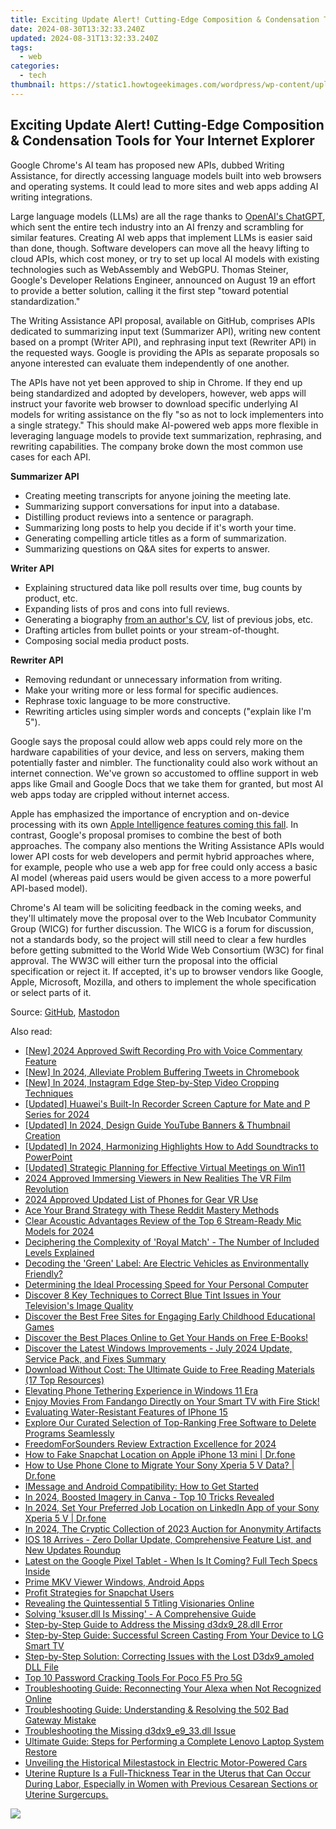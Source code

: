 ```yaml
---
title: Exciting Update Alert! Cutting-Edge Composition & Condensation Tools for Your Internet Explorer
date: 2024-08-30T13:32:33.240Z
updated: 2024-08-31T13:32:33.240Z
tags:
  - web
categories:
  - tech
thumbnail: https://static1.howtogeekimages.com/wordpress/wp-content/uploads/2024/03/a-google-chrome-icon-with-the-chrome-browser-as-the-background-and-some-arrows-and-checklist-icons-in-front-of-it.jpg
---
```


## Exciting Update Alert! Cutting-Edge Composition & Condensation Tools for Your Internet Explorer

Google Chrome's AI team has proposed new APIs, dubbed Writing Assistance, for directly accessing language models built into web browsers and operating systems. It could lead to more sites and web apps adding AI writing integrations.

 Large language models (LLMs) are all the rage thanks to [OpenAI's ChatGPT](https://smart-video-editing.techidaily.com/new-how-to-find-free-sites-for-sound-effect-and-add-them-in-final-cut-pro-for-2024/), which sent the entire tech industry into an AI frenzy and scrambling for similar features. Creating AI web apps that implement LLMs is easier said than done, though. Software developers can move all the heavy lifting to cloud APIs, which cost money, or try to set up local AI models with existing technologies such as WebAssembly and WebGPU. Thomas Steiner, Google's Developer Relations Engineer, announced on August 19 an effort to provide a better solution, calling it the first step "toward potential standardization."

 The Writing Assistance API proposal, available on GitHub, comprises APIs dedicated to summarizing input text (Summarizer API), writing new content based on a prompt (Writer API), and rephrasing input text (Rewriter API) in the requested ways. Google is providing the APIs as separate proposals so anyone interested can evaluate them independently of one another.

 The APIs have not yet been approved to ship in Chrome. If they end up being standardized and adopted by developers, however, web apps will instruct your favorite web browser to download specific underlying AI models for writing assistance on the fly "so as not to lock implementers into a single strategy." This should make AI-powered web apps more flexible in leveraging language models to provide text summarization, rephrasing, and rewriting capabilities. The company broke down the most common use cases for each API.

**Summarizer API** 

* Creating meeting transcripts for anyone joining the meeting late.
* Summarizing support conversations for input into a database.
* Distilling product reviews into a sentence or paragraph.
* Summarizing long posts to help you decide if it's worth your time.
* Generating compelling article titles as a form of summarization.
* Summarizing questions on Q&A sites for experts to answer.

**Writer API** 

* Explaining structured data like poll results over time, bug counts by product, etc.
* Expanding lists of pros and cons into full reviews.
* Generating a biography [from an author's CV](https://fox-blue.techidaily.com/2024-approved-composing-prime-canon-temporal-videos/), list of previous jobs, etc.
* Drafting articles from bullet points or your stream-of-thought.
* Composing social media product posts.

**Rewriter API** 

* Removing redundant or unnecessary information from writing.
* Make your writing more or less formal for specific audiences.
* Rephrase toxic language to be more constructive.
* Rewriting articles using simpler words and concepts ("explain like I'm 5").

 Google says the proposal could allow web apps could rely more on the hardware capabilities of your device, and less on servers, making them potentially faster and nimbler. The functionality could also work without an internet connection. We've grown so accustomed to offline support in web apps like Gmail and Google Docs that we take them for granted, but most AI web apps today are crippled without internet access.

 Apple has emphasized the importance of encryption and on-device processing with its own [Apple Intelligence features coming this fall](https://youtube-videos.techidaily.com/investing-successfully-with-a-makeup-channel/). In contrast, Google's proposal promises to combine the best of both approaches. The company also mentions the Writing Assistance APIs would lower API costs for web developers and permit hybrid approaches where, for example, people who use a web app for free could only access a basic AI model (whereas paid users would be given access to a more powerful API-based model).

 Chrome's AI team will be soliciting feedback in the coming weeks, and they'll ultimately move the proposal over to the Web Incubator Community Group (WICG) for further discussion. The WICG is a forum for discussion, not a standards body, so the project will still need to clear a few hurdles before getting submitted to the World Wide Web Consortium (W3C) for final approval. The WW3C will either turn the proposal into the official specification or reject it. If accepted, it's up to browser vendors like Google, Apple, Microsoft, Mozilla, and others to implement the whole specification or select parts of it.

 Source: [GitHub](https://github.com/explainers-by-googlers/writing-assistance-apis/blob/main/README.md), [Mastodon](https://toot.cafe/@tomayac/112987960481561485)

<ins class="adsbygoogle"
     style="display:block"
     data-ad-format="autorelaxed"
     data-ad-client="ca-pub-7571918770474297"
     data-ad-slot="1223367746"></ins>



<ins class="adsbygoogle"
     style="display:block"
     data-ad-client="ca-pub-7571918770474297"
     data-ad-slot="8358498916"
     data-ad-format="auto"
     data-full-width-responsive="true"></ins>

<span class="atpl-alsoreadstyle">Also read:</span>
<div><ul>
<li><a href="https://video-capture.techidaily.com/new-2024-approved-swift-recording-pro-with-voice-commentary-feature/"><u>[New] 2024 Approved  Swift Recording Pro with Voice Commentary Feature</u></a></li>
<li><a href="https://twitter-clips.techidaily.com/new-in-2024-alleviate-problem-buffering-tweets-in-chromebook/"><u>[New] In 2024, Alleviate Problem  Buffering Tweets in Chromebook</u></a></li>
<li><a href="https://instagram-video-recordings.techidaily.com/new-in-2024-instagram-edge-step-by-step-video-cropping-techniques/"><u>[New] In 2024, Instagram Edge  Step-by-Step Video Cropping Techniques</u></a></li>
<li><a href="https://screen-activity-recording.techidaily.com/updated-huaweis-built-in-recorder-screen-capture-for-mate-and-p-series-for-2024/"><u>[Updated] Huawei's Built-In Recorder  Screen Capture for Mate and P Series for 2024</u></a></li>
<li><a href="https://facebook-video-share.techidaily.com/updated-in-2024-design-guide-youtube-banners-and-thumbnail-creation/"><u>[Updated] In 2024, Design Guide  YouTube Banners & Thumbnail Creation</u></a></li>
<li><a href="https://vp-tips.techidaily.com/updated-in-2024-harmonizing-highlights-how-to-add-soundtracks-to-powerpoint/"><u>[Updated] In 2024, Harmonizing Highlights  How to Add Soundtracks to PowerPoint</u></a></li>
<li><a href="https://extra-support.techidaily.com/updated-strategic-planning-for-effective-virtual-meetings-on-win11/"><u>[Updated] Strategic Planning for Effective Virtual Meetings on Win11</u></a></li>
<li><a href="https://some-knowledge.techidaily.com/2024-approved-immersing-viewers-in-new-realities-the-vr-film-revolution/"><u>2024 Approved  Immersing Viewers in New Realities  The VR Film Revolution</u></a></li>
<li><a href="https://fox-links.techidaily.com/2024-approved-updated-list-of-phones-for-gear-vr-use/"><u>2024 Approved  Updated List of Phones for Gear VR Use</u></a></li>
<li><a href="https://extra-information.techidaily.com/ace-your-brand-strategy-with-these-reddit-mastery-methods/"><u>Ace Your Brand Strategy with These Reddit Mastery Methods</u></a></li>
<li><a href="https://extra-information.techidaily.com/clear-acoustic-advantages-review-of-the-top-6-stream-ready-mic-models-for-2024/"><u>Clear Acoustic Advantages  Review of the Top 6 Stream-Ready Mic Models for 2024</u></a></li>
<li><a href="https://technical-tips.techidaily.com/deciphering-the-complexity-of-royal-match-the-number-of-included-levels-explained/"><u>Deciphering the Complexity of 'Royal Match' - The Number of Included Levels Explained</u></a></li>
<li><a href="https://technical-tips.techidaily.com/decoding-the-green-label-are-electric-vehicles-as-environmentally-friendly/"><u>Decoding the 'Green' Label: Are Electric Vehicles as Environmentally Friendly?</u></a></li>
<li><a href="https://technical-tips.techidaily.com/determining-the-ideal-processing-speed-for-your-personal-computer/"><u>Determining the Ideal Processing Speed for Your Personal Computer</u></a></li>
<li><a href="https://technical-tips.techidaily.com/discover-8-key-techniques-to-correct-blue-tint-issues-in-your-televisions-image-quality/"><u>Discover 8 Key Techniques to Correct Blue Tint Issues in Your Television's Image Quality</u></a></li>
<li><a href="https://technical-tips.techidaily.com/discover-the-best-free-sites-for-engaging-early-childhood-educational-games/"><u>Discover the Best Free Sites for Engaging Early Childhood Educational Games</u></a></li>
<li><a href="https://technical-tips.techidaily.com/discover-the-best-places-online-to-get-your-hands-on-free-e-books/"><u>Discover the Best Places Online to Get Your Hands on Free E-Books!</u></a></li>
<li><a href="https://technical-tips.techidaily.com/discover-the-latest-windows-improvements-july-2024-update-service-pack-and-fixes-summary/"><u>Discover the Latest Windows Improvements - July 2024 Update, Service Pack, and Fixes Summary</u></a></li>
<li><a href="https://technical-tips.techidaily.com/download-without-cost-the-ultimate-guide-to-free-reading-materials-17-top-resources/"><u>Download Without Cost: The Ultimate Guide to Free Reading Materials (17 Top Resources)</u></a></li>
<li><a href="https://win11.techidaily.com/elevating-phone-tethering-experience-in-windows-11-era/"><u>Elevating Phone Tethering Experience in Windows 11 Era</u></a></li>
<li><a href="https://technical-tips.techidaily.com/enjoy-movies-from-fandango-directly-on-your-smart-tv-with-fire-stick/"><u>Enjoy Movies From Fandango Directly on Your Smart TV with Fire Stick!</u></a></li>
<li><a href="https://technical-tips.techidaily.com/evaluating-water-resistant-features-of-iphone-15/"><u>Evaluating Water-Resistant Features of IPhone 15</u></a></li>
<li><a href="https://technical-tips.techidaily.com/explore-our-curated-selection-of-top-ranking-free-software-to-delete-programs-seamlessly/"><u>Explore Our Curated Selection of Top-Ranking Free Software to Delete Programs Seamlessly</u></a></li>
<li><a href="https://some-knowledge.techidaily.com/freedomforsounders-review-extraction-excellence-for-2024/"><u>FreedomForSounders Review  Extraction Excellence for 2024</u></a></li>
<li><a href="https://location-social.techidaily.com/how-to-fake-snapchat-location-on-apple-iphone-13-mini-drfone-by-drfone-virtual-ios/"><u>How to Fake Snapchat Location on Apple iPhone 13 mini | Dr.fone</u></a></li>
<li><a href="https://android-transfer.techidaily.com/how-to-use-phone-clone-to-migrate-your-sony-xperia-5-v-data-drfone-by-drfone-transfer-from-android-transfer-from-android/"><u>How to Use Phone Clone to Migrate Your Sony Xperia 5 V Data? | Dr.fone</u></a></li>
<li><a href="https://technical-tips.techidaily.com/imessage-and-android-compatibility-how-to-get-started/"><u>IMessage and Android Compatibility: How to Get Started</u></a></li>
<li><a href="https://extra-resources.techidaily.com/in-2024-boosted-imagery-in-canva-top-10-tricks-revealed/"><u>In 2024, Boosted Imagery in Canva - Top 10 Tricks Revealed</u></a></li>
<li><a href="https://location-social.techidaily.com/in-2024-set-your-preferred-job-location-on-linkedin-app-of-your-sony-xperia-5-v-drfone-by-drfone-virtual-android/"><u>In 2024, Set Your Preferred Job Location on LinkedIn App of your Sony Xperia 5 V | Dr.fone</u></a></li>
<li><a href="https://facebook-video-recording.techidaily.com/in-2024-the-cryptic-collection-of-2023-auction-for-anonymity-artifacts/"><u>In 2024, The Cryptic Collection of 2023  Auction for Anonymity Artifacts</u></a></li>
<li><a href="https://technical-tips.techidaily.com/ios-18-arrives-zero-dollar-update-comprehensive-feature-list-and-new-updates-roundup/"><u>IOS 18 Arrives - Zero Dollar Update, Comprehensive Feature List, and New Updates Roundup</u></a></li>
<li><a href="https://technical-tips.techidaily.com/1722888659741-latest-on-the-google-pixel-tablet-when-is-it-coming-full-tech-specs-inside/"><u>Latest on the Google Pixel Tablet - When Is It Coming? Full Tech Specs Inside</u></a></li>
<li><a href="https://extra-information.techidaily.com/prime-mkv-viewer-windows-android-apps/"><u>Prime MKV Viewer  Windows, Android Apps</u></a></li>
<li><a href="https://tiktok-clips.techidaily.com/profit-strategies-for-snapchat-users/"><u>Profit Strategies for Snapchat Users</u></a></li>
<li><a href="https://extra-tips.techidaily.com/revealing-the-quintessential-5-titling-visionaries-online/"><u>Revealing the Quintessential 5 Titling Visionaries Online</u></a></li>
<li><a href="https://technical-tips.techidaily.com/solving-ksuserdll-is-missing-a-comprehensive-guide/"><u>Solving 'ksuser.dll Is Missing' - A Comprehensive Guide</u></a></li>
<li><a href="https://technical-tips.techidaily.com/step-by-step-guide-to-address-the-missing-d3dx928dll-error/"><u>Step-by-Step Guide to Address the Missing d3dx9_28.dll Error</u></a></li>
<li><a href="https://technical-tips.techidaily.com/step-by-step-guide-successful-screen-casting-from-your-device-to-lg-smart-tv/"><u>Step-by-Step Guide: Successful Screen Casting From Your Device to LG Smart TV</u></a></li>
<li><a href="https://technical-tips.techidaily.com/step-by-step-solution-correcting-issues-with-the-lost-d3dx9amoled-dll-file/"><u>Step-by-Step Solution: Correcting Issues with the Lost D3dx9_amoled DLL File</u></a></li>
<li><a href="https://easy-unlock-android.techidaily.com/top-10-password-cracking-tools-for-poco-f5-pro-5g-by-drfone-android/"><u>Top 10 Password Cracking Tools For Poco F5 Pro 5G</u></a></li>
<li><a href="https://technical-tips.techidaily.com/troubleshooting-guide-reconnecting-your-alexa-when-not-recognized-online/"><u>Troubleshooting Guide: Reconnecting Your Alexa when Not Recognized Online</u></a></li>
<li><a href="https://technical-tips.techidaily.com/troubleshooting-guide-understanding-and-resolving-the-502-bad-gateway-mistake/"><u>Troubleshooting Guide: Understanding & Resolving the 502 Bad Gateway Mistake</u></a></li>
<li><a href="https://technical-tips.techidaily.com/troubleshooting-the-missing-d3dx9e933dll-issue/"><u>Troubleshooting the Missing d3dx9_e9_33.dll Issue</u></a></li>
<li><a href="https://technical-tips.techidaily.com/ultimate-guide-steps-for-performing-a-complete-lenovo-laptop-system-restore/"><u>Ultimate Guide: Steps for Performing a Complete Lenovo Laptop System Restore</u></a></li>
<li><a href="https://technical-tips.techidaily.com/unveiling-the-historical-milestastock-in-electric-motor-powered-cars/"><u>Unveiling the Historical Milestastock in Electric Motor-Powered Cars</u></a></li>
<li><a href="https://technical-tips.techidaily.com/uterine-rupture-is-a-full-thickness-tear-in-the-uterus-that-can-occur-during-labor-especially-in-women-with-previous-cesarean-sections-or-uterine-surgercups68/"><u>Uterine Rupture Is a Full-Thickness Tear in the Uterus that Can Occur During Labor, Especially in Women with Previous Cesarean Sections or Uterine Surgercups.</u></a></li>
</ul></div>

<!-- affiliate ads begin -->
<a href="https://shop.incomedia.eu/order/checkout.php?PRODS=12730965&QTY=1&AFFILIATE=108875&CART=1"><img src="https://incomedia.eu/files/images/affiliates/w5/03_WBSX5_728x90_red_CTA.jpg" border="0"></a>
<!-- affiliate ads end -->